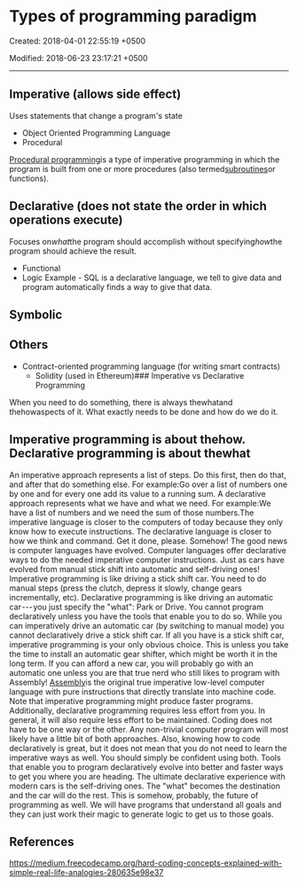# Types of programming paradigm

Created: 2018-04-01 22:55:19 +0500

Modified: 2018-06-23 23:17:21 +0500

---

## Imperative (allows side effect)

Uses statements that change a program's state

- Object Oriented Programming Language
- Procedural

[Procedural programming](https://en.wikipedia.org/wiki/Procedural_programming)is a type of imperative programming in which the program is built from one or more procedures (also termed[subroutines](https://en.wikipedia.org/wiki/Subroutine)or functions).

## Declarative (does not state the order in which operations execute)

Focuses on*what*the program should accomplish without specifying*how*the program should achieve the result.

- Functional
- Logic
Example - SQL is a declarative language, we tell to give data and program automatically finds a way to give that data.

## Symbolic

## Others

- Contract-oriented programming language (for writing smart contracts)
  - Solidity (used in Ethereum)### Imperative vs Declarative Programming

When you need to do something, there is always thewhatand thehowaspects of it. What exactly needs to be done and how do we do it.

## Imperative programming is about thehow. Declarative programming is about thewhat

An imperative approach represents a list of steps. Do this first, then do that, and after that do something else. For example:Go over a list of numbers one by one and for every one add its value to a running sum.
A declarative approach represents what we have and what we need. For example:We have a list of numbers and we need the sum of those numbers.The imperative language is closer to the computers of today because they only know how to execute instructions. The declarative language is closer to how we think and command. Get it done, please. Somehow!
The good news is computer languages have evolved. Computer languages offer declarative ways to do the needed imperative computer instructions. Just as cars have evolved from manual stick shift into automatic and self-driving ones!
Imperative programming is like driving a stick shift car. You need to do manual steps (press the clutch, depress it slowly, change gears incrementally, etc). Declarative programming is like driving an automatic car --- you just specify the "what": Park or Drive.
You cannot program declaratively unless you have the tools that enable you to do so. While you can imperatively drive an automatic car (by switching to manual mode) you cannot declaratively drive a stick shift car. If all you have is a stick shift car, imperative programming is your only obvious choice. This is unless you take the time to install an automatic gear shifter, which might be worth it in the long term. If you can afford a new car, you will probably go with an automatic one unless you are that true nerd who still likes to program with Assembly!
[Assembly](https://en.wikipedia.org/wiki/Assembly_language)is the original true imperative low-level computer language with pure instructions that directly translate into machine code.
Note that imperative programming might produce faster programs. Additionally, declarative programming requires less effort from you. In general, it will also require less effort to be maintained. Coding does not have to be one way or the other. Any non-trivial computer program will most likely have a little bit of both approaches. Also, knowing how to code declaratively is great, but it does not mean that you do not need to learn the imperative ways as well. You should simply be confident using both.
Tools that enable you to program declaratively evolve into better and faster ways to get you where you are heading. The ultimate declarative experience with modern cars is the self-driving ones. The "what" becomes the destination and the car will do the rest. This is somehow, probably, the future of programming as well. We will have programs that understand all goals and they can just work their magic to generate logic to get us to those goals.

## References

<https://medium.freecodecamp.org/hard-coding-concepts-explained-with-simple-real-life-analogies-280635e98e37>
